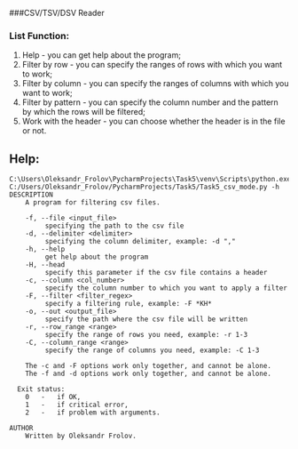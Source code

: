 ###CSV/TSV/DSV Reader
### List Function:
1) Help - you can get help about the program;
2) Filter by row - you can specify the ranges of rows with which you want to work;
3) Filter by column - you can specify the ranges of columns with which you want to work;
4) Filter by pattern - you can specify the column number and the pattern by which the rows will be filtered;
5) Work with the header - you can choose whether the header is in the file or not.
## Help:
```
C:\Users\Oleksandr_Frolov\PycharmProjects\Task5\venv\Scripts\python.exe C:/Users/Oleksandr_Frolov/PycharmProjects/Task5/Task5_csv_mode.py -h
DESCRIPTION
	A program for filtering csv files.

	-f, --file <input_file> 
		 specifying the path to the csv file
	-d, --delimiter <delimiter> 
		 specifying the column delimiter, example: -d ","
	-h, --help 
		 get help about the program
	-H, --head 
		 specify this parameter if the csv file contains a header
	-c, --column <col_number> 
		 specify the column number to which you want to apply a filter
	-F, --filter <filter_regex> 
		 specify a filtering rule, example: -F *KH*
	-o, --out <output_file> 
		 specify the path where the csv file will be written
	-r, --row_range <range> 
		 specify the range of rows you need, example: -r 1-3
	-C, --column_range <range> 
		 specify the range of columns you need, example: -C 1-3

	The -c and -F options work only together, and cannot be alone.
	The -f and -d options work only together, and cannot be alone.

  Exit status:
	0	-	if OK,
	1	-	if critical error,
	2	-	if problem with arguments.

AUTHOR
	Written by Oleksandr Frolov.

```

